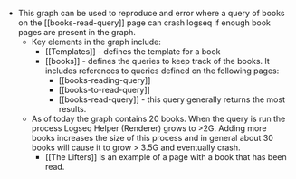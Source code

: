 - This graph can be used to reproduce and error where a query of books on the [[books-read-query]] page can crash logseq if enough book pages are present in the graph.
	- Key elements in the graph include:
		- [[Templates]] - defines the template for a book
		- [[books]] - defines the queries to keep track of the books.  It includes references to queries defined on the following pages:
			- [[books-reading-query]]
			- [[books-to-read-query]]
			- [[books-read-query]] - this query generally returns the most results.
	- As of today the graph contains 20 books.  When the query is run the process Logseq Helper (Renderer) grows to >2G.   Adding more books increases the size of this process and in general about 30 books will cause it to grow > 3.5G and eventually crash.
		- [[The Lifters]] is an example of a page with a book that has been read.